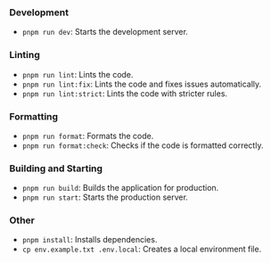 ### Development
- `pnpm run dev`: Starts the development server.

### Linting
- `pnpm run lint`: Lints the code.
- `pnpm run lint:fix`: Lints the code and fixes issues automatically.
- `pnpm run lint:strict`: Lints the code with stricter rules.

### Formatting
- `pnpm run format`: Formats the code.
- `pnpm run format:check`: Checks if the code is formatted correctly.

### Building and Starting
- `pnpm run build`: Builds the application for production.
- `pnpm run start`: Starts the production server.

### Other
- `pnpm install`: Installs dependencies.
- `cp env.example.txt .env.local`: Creates a local environment file.